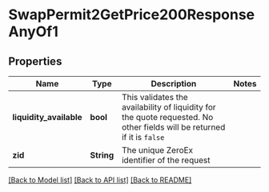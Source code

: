 # SwapPermit2GetPrice200ResponseAnyOf1

## Properties

Name | Type | Description | Notes
------------ | ------------- | ------------- | -------------
**liquidity_available** | **bool** | This validates the availability of liquidity for the quote requested. No other fields will be returned if it is `false` | 
**zid** | **String** | The unique ZeroEx identifier of the request | 

[[Back to Model list]](../README.md#documentation-for-models) [[Back to API list]](../README.md#documentation-for-api-endpoints) [[Back to README]](../README.md)


